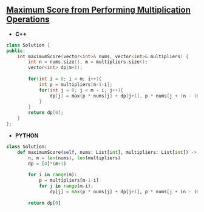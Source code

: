 ## [Maximum Score from Performing Multiplication Operations](https://leetcode.com/problems/maximum-score-from-performing-multiplication-operations/)

* **C++**
```cpp
class Solution {
public:
    int maximumScore(vector<int>& nums, vector<int>& multipliers) {
        int n = nums.size(), m = multipliers.size();
        vector<int> dp(m+1);
        
        for(int i = 0; i < m; i++){
            int p = multipliers[m-1-i];
            for(int j = 0; j < m - i; j++){
                dp[j] = max(p * nums[j] + dp[j+1], p * nums[j + (n - (m - i))] + dp[j]);
            }
        }
        return dp[0];
    }
};
```

* **PYTHON**
```py
class Solution:
    def maximumScore(self, nums: List[int], multipliers: List[int]) -> int:
        n, m = len(nums), len(multipliers)
        dp = [0]*(m+1)
        
        for i in range(m):
            p = multipliers[m-1-i]
            for j in range(m-i):
                dp[j] = max(p * nums[j] + dp[j+1], p * nums[j + (n - (m-i))] + dp[j])
                
        return dp[0]
```
